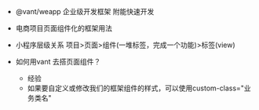 - @vant/weapp
  企业级开发框架
  附能快速开发

- 电商项目页面组件化的框架用法
- 小程序层级关系
  项目>页面>组件(一堆标签，完成一个功能)>标签(view)
- 如何用vant 去搭页面组件？
  - 经验
  - 如果要自定义或修改我们的框架组件的样式，可以使用custom-class="业务类名"
